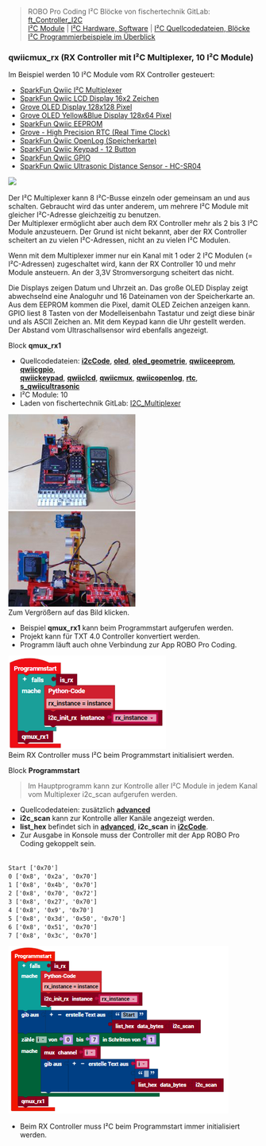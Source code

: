 
> ROBO Pro Coding I²C Blöcke von fischertechnik GitLab: [ft_Controller_I2C](https://git.fischertechnik-cloud.com/i2c/ft_Controller_I2C)\
> [I²C Module](https://elssner.github.io/ft-Controller-I2C/#tabelle-1) |
[I²C Hardware, Software](https://elssner.github.io/ft-Controller-I2C/#ic) |
[I²C Quellcodedateien, Blöcke](https://elssner.github.io/ft-Controller-I2C/#beschreibung-der-quellcodedateien-alphabetisch-geordnet)\
[I²C Programmierbeispiele im Überblick](../examples)


### qwiicmux_rx (RX Controller mit I²C Multiplexer, 10 I²C Module)

Im Beispiel werden 10 I²C Module vom RX Controller gesteuert: 

* [SparkFun Qwiic I²C Multiplexer](https://www.sparkfun.com/products/16784)
* [SparkFun Qwiic LCD Display 16x2 Zeichen](https://www.sparkfun.com/products/16397)
* [Grove OLED Display 128x128 Pixel](https://wiki.seeedstudio.com/Grove-OLED-Display-1.12-SH1107_V3.0)
* [Grove OLED Yellow&Blue Display 128x64 Pixel](https://wiki.seeedstudio.com/Grove-OLED-Yellow&Blue-Display-0.96-SSD1315_V1.0)
* [SparkFun Qwiic EEPROM](https://www.sparkfun.com/products/18355)
* [Grove - High Precision RTC (Real Time Clock)](https://wiki.seeedstudio.com/Grove_High_Precision_RTC)
* [SparkFun Qwiic OpenLog (Speicherkarte)](https://www.sparkfun.com/products/15164)
* [SparkFun Qwiic Keypad - 12 Button](https://www.sparkfun.com/products/15290)
* [SparkFun Qwiic GPIO](https://www.sparkfun.com/products/17047)
* [SparkFun Qwiic Ultrasonic Distance Sensor - HC-SR04](https://www.sparkfun.com/products/17777)

![](https://www.sparkfun.com/media/catalog/product/cache/4f365a5b84e37eacc7210a613b94a243/1/6/16784-SparkFun_Qwiic_Mux_Breakout_V2_-_8_Channel__TCA9548A_-01.jpg)

Der I²C Multiplexer kann 8 I²C-Busse einzeln oder gemeinsam an und aus schalten. Gebraucht wird das unter anderem, um mehrere I²C Module mit gleicher I²C-Adresse gleichzeitig zu benutzen.\
Der Multiplexer ermöglicht aber auch dem RX Controller mehr als 2 bis 3 I²C Module anzusteuern. Der Grund ist nicht bekannt, aber der RX Controller scheitert an zu vielen I²C-Adressen, nicht an zu vielen I²C Modulen.

Wenn mit dem Multiplexer immer nur ein Kanal mit 1 oder 2 I²C Modulen (= I²C-Adressen) zugeschaltet wird, kann der RX Controller 10 und mehr Module ansteuern. An der 3,3V Stromversorgung scheitert das nicht.
<!--
Im Beispiel werden 10 I²C Module vom RX Controller gesteuert: Der [Multiplexer](https://www.sparkfun.com/products/16784) selbst, [LCD-Display](https://www.sparkfun.com/products/16397), 
[OLED 128x128 Display](https://wiki.seeedstudio.com/Grove-OLED-Display-1.12-SH1107_V3.0), [OLED 128x64 Display](https://wiki.seeedstudio.com/Grove-OLED-Yellow&Blue-Display-0.96-SSD1315_V1.0), 
[EEPROM](https://www.sparkfun.com/products/18355), [RTC](https://wiki.seeedstudio.com/Grove_High_Precision_RTC), [Speicherkarte](https://www.sparkfun.com/products/15164), 
[Keypad](https://www.sparkfun.com/products/15290), [GPIO](https://www.sparkfun.com/products/17047), [Ultraschallsensor](https://www.sparkfun.com/products/17777).
-->
Die Displays zeigen Datum und Uhrzeit an. Das große OLED Display zeigt abwechselnd eine Analoguhr und 16 Dateinamen von der Speicherkarte an. Aus dem EEPROM kommen die Pixel, damit OLED Zeichen anzeigen kann.
GPIO liest 8 Tasten von der Modelleisenbahn Tastatur und zeigt diese binär und als ASCII Zeichen an. Mit dem Keypad kann die Uhr gestellt werden. Der Abstand vom Ultraschallsensor wird ebenfalls angezeigt.

<a name="qmux_rx1"></a>
Block **qmux_rx1**


* Quellcodedateien: **[i2cCode](../#i2ccodepy)**, **[oled](../#oledpy)**, **[oled_geometrie](../#oled_geometriepy)**, **[qwiiceeprom](../#qwiiceeprompy)**, **[qwiicgpio](../#qwiicgpiopy)**,\
**[qwiickeypad](../#qwiickeypadpy)**, **[qwiiclcd](../#qwiiclcdpy)**, **[qwiicmux](../#qwiicmuxpy)**, **[qwiicopenlog](../#qwiicopenlogpy)**, **[rtc](../#rtcpy)**, **[s_qwiicultrasonic](../#s_qwiicultrasonicpy)**
* I²C Module: 10
* Laden von fischertechnik GitLab: [I2C_Multiplexer](https://git.fischertechnik-cloud.com/i2c/I2C_Multiplexer)

[![](DSC00409_256.JPG)](DSC00409.JPG) [![](DSC00415_256.JPG)](DSC00415.JPG)\
Zum Vergrößern auf das Bild klicken.

* Beispiel **qmux_rx1** kann beim Programmstart aufgerufen werden.
* Projekt kann für TXT 4.0 Controller konvertiert werden.
* Programm läuft auch ohne Verbindung zur App ROBO Pro Coding.

![](qmux_rx1.png)\
Beim RX Controller muss I²C beim Programmstart initialisiert werden.

Block **Programmstart**

> Im Hauptprogramm kann zur Kontrolle aller I²C Module in jedem Kanal vom Multiplexer i2c_scan aufgerufen werden.

* Quellcodedateien: zusätzlich **[advanced](../#advancedpy)**
* **i2c_scan** kann zur Kontrolle aller Kanäle angezeigt werden.
* **list_hex** befindet sich in **[advanced](../#advancedpy)**, **i2c_scan** in **[i2cCode](../#i2ccodepy)**.
* Zur Ausgabe in Konsole muss der Controller mit der App ROBO Pro Coding gekoppelt sein.

<code>
Start ['0x70']
0 ['0x8', '0x2a', '0x70']
1 ['0x8', '0x4b', '0x70']
2 ['0x8', '0x70', '0x72']
3 ['0x8', '0x27', '0x70']
4 ['0x8', '0x9', '0x70']
5 ['0x8', '0x3d', '0x50', '0x70']
6 ['0x8', '0x51', '0x70']
7 ['0x8', '0x3c', '0x70']
</code>

![](qmux_rx1_hp.png)
* Beim RX Controller muss I²C beim Programmstart immer initialisiert werden.
